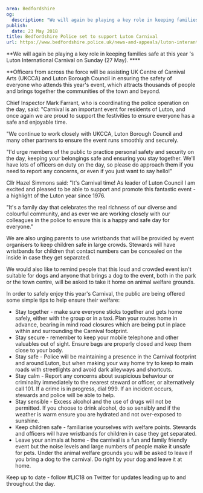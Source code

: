```yaml
area: Bedfordshire
og:
  description: "We will again be playing a key role in keeping families safe at this year\u2019s Luton International Carnival on Sunday (27 May)."
publish:
  date: 23 May 2018
title: Bedfordshire Police set to support Luton Carnival
url: https://www.bedfordshire.police.uk/news-and-appeals/luton-interantional-carnival-may218
```

**We will again be playing a key role in keeping families safe at this year 's Luton International Carnival on Sunday (27 May). ****

**Officers from across the force will be assisting UK Centre of Carnival Arts (UKCCA) and Luton Borough Council in ensuring the safety of everyone who attends this year's event, which attracts thousands of people and brings together the communities of the town and beyond.

Chief Inspector Mark Farrant, who is coordinating the police operation on the day, said: "Carnival is an important event for residents of Luton, and once again we are proud to support the festivities to ensure everyone has a safe and enjoyable time.

"We continue to work closely with UKCCA, Luton Borough Council and many other partners to ensure the event runs smoothly and securely.

"I'd urge members of the public to practice personal safety and security on the day, keeping your belongings safe and ensuring you stay together. We'll have lots of officers on duty on the day, so please do approach them if you need to report any concerns, or even if you just want to say hello!"

Cllr Hazel Simmons said: "It's Carnival time! As leader of Luton Council I am excited and pleased to be able to support and promote this fantastic event - a highlight of the Luton year since 1976.

"It's a family day that celebrates the real richness of our diverse and colourful community, and as ever we are working closely with our colleagues in the police to ensure this is a happy and safe day for everyone."

We are also urging parents to use wristbands that will be provided by event organisers to keep children safe in large crowds. Stewards will have wristbands for children that contact numbers can be concealed on the inside in case they get separated.

We would also like to remind people that this loud and crowded event isn't suitable for dogs and anyone that brings a dog to the event, both in the park or the town centre, will be asked to take it home on animal welfare grounds.

In order to safely enjoy this year's Carnival, the public are being offered some simple tips to help ensure their welfare:

 * Stay together - make sure everyone sticks together and gets home safely, either with the group or in a taxi. Plan your routes home in advance, bearing in mind road closures which are being put in place within and surrounding the Carnival footprint.
 * Stay secure - remember to keep your mobile telephone and other valuables out of sight. Ensure bags are properly closed and keep them close to your body.
 * Stay safe - Police will be maintaining a presence in the Carnival footprint and around Luton, but when making your way home try to keep to main roads with streetlights and avoid dark alleyways and shortcuts.
 * Stay calm - Report any concerns about suspicious behaviour or criminality immediately to the nearest steward or officer, or alternatively call 101. If a crime is in progress, dial 999. If an incident occurs, stewards and police will be able to help.
 * Stay sensible - Excess alcohol and the use of drugs will not be permitted. If you choose to drink alcohol, do so sensibly and if the weather is warm ensure you are hydrated and not over-exposed to sunshine.
 * Keep children safe - familiarise yourselves with welfare points. Stewards and officers will have wristbands for children in case they get separated.
 * Leave your animals at home - the carnival is a fun and family friendly event but the noise levels and large numbers of people make it unsafe for pets. Under the animal welfare grounds you will be asked to leave if you bring a dog to the carnival. Do right by your dog and leave it at home.

Keep up to date - follow #LIC18 on Twitter for updates leading up to and throughout the day.
